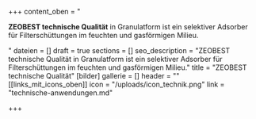 +++
content_oben = "<p><strong>ZEOBEST technische Qualität</strong> in Granulatform ist ein selektiver Adsorber für Filterschüttungen im feuchten und gasförmigen Milieu.</p>"
dateien = []
draft = true
sections = []
seo_description = "ZEOBEST technische Qualität in Granulatform ist ein selektiver Adsorber für Filterschüttungen im feuchten und gasförmigen Milieu."
title = "ZEOBEST technische Qualität"
[bilder]
gallerie = []
header = ""
[[links_mit_icons_oben]]
icon = "/uploads/icon_technik.png"
link = "technische-anwendungen.md"

+++
